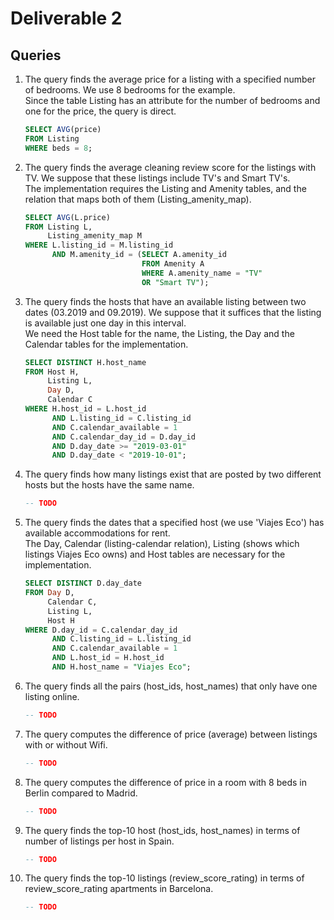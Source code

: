 # Deliverable 2
## Queries

1. The query finds the average price for a listing with a specified number of bedrooms. We use 8 bedrooms for the example. <br>
Since the table Listing has an attribute for the number of bedrooms and one for the price, the query is direct.
    ```sql
    SELECT AVG(price)
    FROM Listing
    WHERE beds = 8;
    ```
2. The query finds the average cleaning review score for the listings with TV. We suppose that these listings include TV's and Smart TV's. <br>
The implementation requires the Listing and Amenity tables, and the relation that maps both of them (Listing_amenity_map).
    ```sql
    SELECT AVG(L.price)
    FROM Listing L,
         Listing_amenity_map M
    WHERE L.listing_id = M.listing_id
          AND M.amenity_id = (SELECT A.amenity_id
                              FROM Amenity A
                              WHERE A.amenity_name = "TV"
                              OR "Smart TV");

    ```
3. The query finds the hosts that have an available listing between two dates (03.2019 and 09.2019). We suppose that it suffices that the listing is available just one day in this interval. <br>
We need the Host table for the name, the Listing, the Day and the Calendar tables for the implementation.
    ```sql
    SELECT DISTINCT H.host_name
    FROM Host H,
         Listing L,
         Day D,
         Calendar C
    WHERE H.host_id = L.host_id
          AND L.listing_id = C.listing_id
          AND C.calendar_available = 1
          AND C.calendar_day_id = D.day_id
          AND D.day_date >= "2019-03-01"
          AND D.day_date < "2019-10-01";
    ```
4. The query finds how many listings exist that are posted by two different hosts but the hosts have the same name.
    ```sql
    -- TODO
    ```
5. The query finds the dates that a specified host (we use 'Viajes Eco') has available accommodations for rent. <br>
The Day, Calendar (listing-calendar relation), Listing (shows which listings Viajes Eco owns) and Host tables are necessary for the implementation.

    ```sql
    SELECT DISTINCT D.day_date
    FROM Day D,
         Calendar C,
         Listing L,
         Host H
    WHERE D.day_id = C.calendar_day_id
          AND C.listing_id = L.listing_id
          AND C.calendar_available = 1
          AND L.host_id = H.host_id
          AND H.host_name = "Viajes Eco";
    ```

6. The query finds all the pairs (host_ids, host_names) that only have one listing online.

    ```sql
    -- TODO
    ```

7. The query computes the difference of price (average) between listings with or without Wifi.
    ```sql
    -- TODO
    ```
8. The query computes the difference of price in a room with 8 beds in Berlin compared to Madrid.

    ```sql
    -- TODO
    ```
9. The query finds the top-10 host (host_ids, host_names) in terms of number of listings per host in Spain.

    ```sql
    -- TODO
    ```
10. The query finds the top-10 listings (review_score_rating) in terms of review_score_rating apartments in Barcelona.

    ```sql
    -- TODO
    ```
